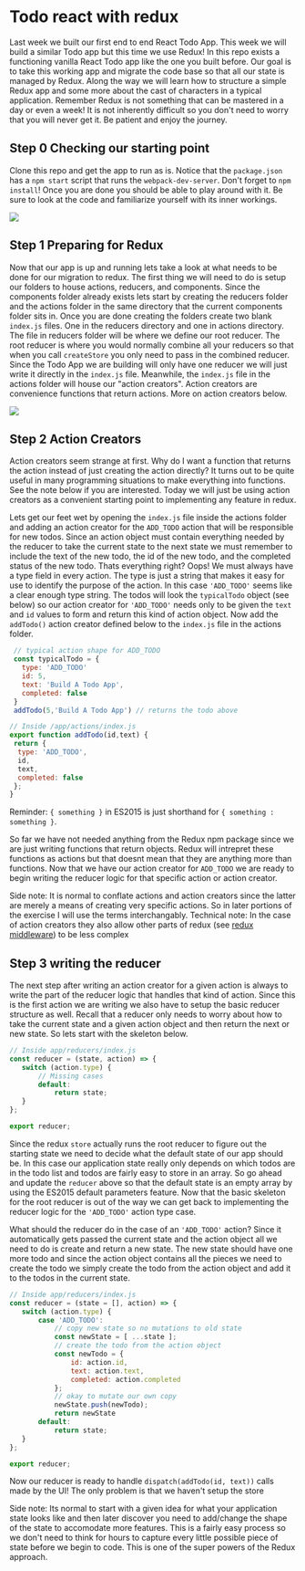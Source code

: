 # Todo react with redux

 Last week we built our first end to end React Todo App. This week we will build a similar Todo app but this time we use Redux! In this repo exists a functioning vanilla React Todo app like the one you built before. Our goal is to take this working app and migrate the code base so that all our state is managed by Redux. Along the way we will learn how to structure a simple Redux app and some more about the cast of characters in a typical application. Remember Redux is not something that can be mastered in a day or even a week! It is not inherently difficult so you don't need to worry that you will never get it.  Be patient and enjoy the journey.

## Step 0 Checking our starting point

 Clone this repo and get the app to run as is. Notice that the `package.json` has a `npm start` script that runs the `webpack-dev-server`. Don't forget to `npm install`! Once you are done you should be able to play around with it. Be sure to look at the code and familiarize yourself with its inner workings.

 ![](https://cl.ly/3b3V1e2l3629/Screen%20Recording%202017-07-04%20at%2010.02%20PM.gif)

## Step 1 Preparing for Redux

 Now that our app is up and running lets take a look at what needs to be done for our migration to redux. The first thing we will need to do is setup our folders to house actions, reducers, and components. Since the components folder already exists lets start by creating the reducers folder and the actions folder in the same directory that the current components folder sits in. Once you are done creating the folders create two blank `index.js` files. One in the reducers directory and one in actions directory. The file in reducers folder will be where we define our root reducer. The root reducer is where you would normally combine all your reducers so that when you call `createStore` you only need to pass in the combined reducer. Since the Todo App we are building will only have one reducer we will just write it directly in the `index.js` file. Meanwhile, the `index.js` file in the actions folder will house our "action creators". Action creators are convenience functions that return actions. More on action creators below. 
 
 ![](https://cl.ly/3A2i253d2B2k/Screen%20Shot%202017-07-04%20at%2010.30.15%20PM.png) 
 
## Step 2 Action Creators

 Action creators seem strange at first. Why do I want a function that returns the action instead of just creating the action directly? It turns out to be quite useful in many programming situations to make everything into functions. See the note below if you are interested. Today we will just be using action creators as a convenient starting point to implementing any feature in redux.
 
 Lets get our feet wet by opening the `index.js` file inside the actions folder and adding an action creator for the `ADD_TODO` action that will be responsible for new todos. Since an action object must contain everything needed by the reducer to take the current state to the next state we must remember to include the text of the new todo, the id of the new todo, and the completed status of the new todo. Thats everything right? Oops! We must always have a type field in every action. The type is just a string that makes it easy for use to identify the purpose of the action. In this case `'ADD_TODO'` seems like a clear enough type string. The todos will look the `typicalTodo` object (see below) so our action creator for `'ADD_TODO'` needs only to be given the `text` and `id` values to form and return this kind of action object. Now add the `addTodo()` action creator defined below to the `index.js` file in the actions folder. 
 
 ```javascript
  // typical action shape for ADD_TODO
  const typicalTodo = {
    type: 'ADD_TODO'
    id: 5,
    text: 'Build A Todo App',
    completed: false
  }
  addTodo(5,'Build A Todo App') // returns the todo above
 ```
  
  
 ```javascript
 // Inside /app/actions/index.js
 export function addTodo(id,text) {
  return {
   type: 'ADD_TODO',
   id,
   text,
   completed: false
  };
 }
 ```
 Reminder: `{ something }` in ES2015 is just shorthand for `{ something : something }`.
 
 So far we have not needed anything from the Redux npm package since we are just writing functions that return objects. Redux will intrepret these functions as actions but that doesnt mean that they are anything more than functions. Now that we have our action creator for `ADD_TODO` we are ready to begin writing the reducer logic for that specific action or action creator. 
 
 Side note: It is normal to conflate actions and action creators since the latter are merely a means of creating very specific actions. So in later portions of the exercise I will use the terms interchangably.
 Technical note: In the case of action creators they also allow other parts of redux (see [redux middleware](http://redux.js.org/docs/advanced/Middleware.html)) to be less complex
 
 ## Step 3 writing the reducer

 The next step after writing an action creator for a given action is always to write the part of the reducer logic that handles that kind of action. Since this is the first action we are writing we also have to setup the basic reducer structure as well. Recall that a reducer only needs to worry about how to take the current state and a given action object and then return the next or new state. So lets start with the skeleton below.

 ```javascript
 // Inside app/reducers/index.js
const reducer = (state, action) => {
    switch (action.type) {
        // Missing cases
        default:
            return state;
    }
};

export reducer;
 ```
Since the redux `store` actually runs the root reducer to figure out the starting state we need to decide what the default state of our app should be. In this case our application state really only depends on which todos are in the todo list and todos are fairly easy to store in an array. So go ahead and update the `reducer` above so that the default state is an empty array by using the ES2015 default parameters feature. Now that the basic skeleton for the root reducer is out of the way we can get back to implementing the reducer logic for the `'ADD_TODO'` action type case.

What should the reducer do in the case of an `'ADD_TODO'` action? Since it automatically gets passed the current state and the action object all we need to do is create and return a new state. The new state should have one more todo and since the action object contains all the pieces we need to create the todo we simply create the todo from the action object and add it to the todos in the current state.

 ```javascript
 // Inside app/reducers/index.js
const reducer = (state = [], action) => {
    switch (action.type) {
        case 'ADD_TODO':
            // copy new state so no mutations to old state
            const newState = [ ...state ];
            // create the todo from the action object
            const newTodo = {
                id: action.id,
                text: action.text,
                completed: action.completed
            };
            // okay to mutate our own copy
            newState.push(newTodo);
            return newState
        default:
            return state;
    }
};

export reducer;
 ```
Now our reducer is ready to handle `dispatch(addTodo(id, text))` calls made by the UI! The only problem is that we haven't setup the store

Side note: Its normal to start with a given idea for what your application state looks like and then later discover you need to add/change the shape of the state to accomodate more features. This is a fairly easy process so we don't need to think for hours to capture every little possible piece of state before we begin to code. This is one of the super powers of the Redux approach. 

